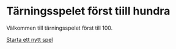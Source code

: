 Tärningsspelet först tiill hundra
==================

Välkommen till tärningsspelet först till 100.

[Starta ett nytt spel](guess/init)
